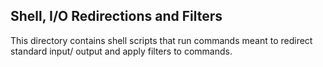 ## Shell, I/O Redirections and Filters
This directory contains shell scripts that run commands meant to redirect standard input/ output and apply filters to commands.